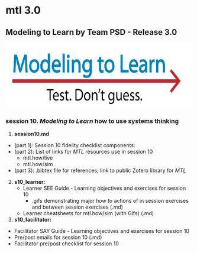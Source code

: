 # mtl 3.0

## Modeling to Learn by Team PSD - Release 3.0

<img src = "https://github.com/lzim/teampsd/blob/master/resources/logos/mtl_testdontguess_sm.png"
     height = "175" width = "650">

### session 10. *Modeling to Learn* how to use **systems thinking**

1. **session10.md**
  - (part 1): Session 10 fidelity checklist components:
  - (part 2): List of links for *MTL* resources use in session 10
    - mtl.how/live
    - mtl.how/sim
  - (part 3): .bibtex file for references; link to public Zotero library for *MTL*
2. **s10_learner:**
   - Learner SEE Guide - Learning objectives and exercises for session 10
     - .gifs demonstrating major *how to* actions of in session exercises and between session exercises (.md)
   - Learner cheatsheets for mtl.how/sim (with Gifs) (.md)
3. **s10_facilitator:**
  - Facilitator SAY Guide - Learning objectives and exercises for session 10
  - Pre/post emails for session 10 (.md)
  - Facilitator pre/post checklist for session 10

